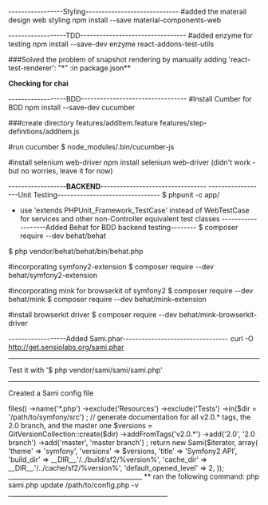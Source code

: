 
-----------------Styling-----------------------------
#added the materail design web styling
npm install --save material-components-web

------------------TDD---------------------------------
#added enzyme for testing
npm install --save-dev enzyme react-addons-test-utils

###Solved the problem of snapshot rendering by manually adding
'react-test-renderer': "*"   :in package.json**

**Checking for chai**

------------------BDD---------------------------------
#Install Cumber for BDD
npm install --save-dev cucumber

###create directory
features/addItem.feature
features/step-definitions/additem.js

#run cucumber
$ node_modules/.bin/cucumber-js

#install selenium web-driver
npm install selenium web-driver (didn't work - but no worries, leave it for now)

------------------**BACKEND**---------------------------------
------------------Unit Testing--------------------------------
$ phpunit -c app/

- use 'extends PHPUnit_Framework_TestCase' instead of WebTestCase for services
and other non-Controller equivalent test classes
-------------------Added Behat for BDD backend testing--------
$ composer require --dev behat/behat

$ php vendor/behat/behat/bin/behat.php

#incorporating symfony2-extension
$ composer require --dev behat/symfony2-extension

#incorporating mink for browserkit of symfony2
$ composer require --dev behat/mink
$ composer require --dev behat/mink-extension

#install browserkit driver
$ composer require --dev behat/mink-browserkit-driver

------------------Added Sami.phar---------------------------------
curl -O http://get.sensiolabs.org/sami.phar
______________________________________________

Test it with '$ php vendor/sami/sami/sami.php'
__________________________________________
Created a Sami config file

<?php

use Sami\Sami;
use Sami\Version\GitVersionCollection;
use Symfony\Component\Finder\Finder;

$iterator = Finder::create()
    ->files()
    ->name('*.php')
    ->exclude('Resources')
    ->exclude('Tests')
    ->in($dir = '/path/to/symfony/src')
;

// generate documentation for all v2.0.* tags, the 2.0 branch, and the master one
$versions = GitVersionCollection::create($dir)
    ->addFromTags('v2.0.*')
    ->add('2.0', '2.0 branch')
    ->add('master', 'master branch')
;

return new Sami($iterator, array(
    'theme'                => 'symfony',
    'versions'             => $versions,
    'title'                => 'Symfony2 API',
    'build_dir'            => __DIR__.'/../build/sf2/%version%',
    'cache_dir'            => __DIR__.'/../cache/sf2/%version%',
    'default_opened_level' => 2,
));
__________________________________________

**
ran the following command:
php sami.php update /path/to/config.php -v

__________________________________________________
